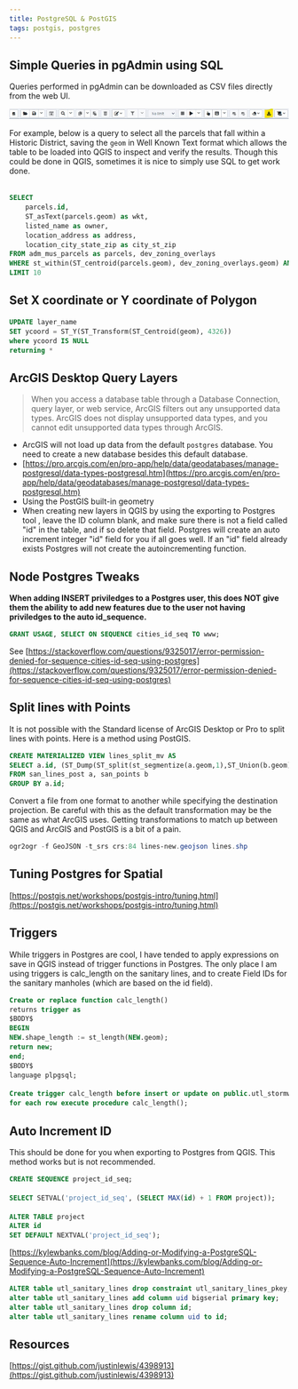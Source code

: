 ```yaml
---
title: PostgreSQL & PostGIS
tags: postgis, postgres
---
```


## Simple Queries in pgAdmin using SQL

Queries performed in pgAdmin can be downloaded as CSV files directly from the web UI.

![](https://raw.githubusercontent.com/zanesville/wiki/master/assets/img/pgAdmin-download.jpg)

For example, below is a query to select all the parcels that fall within a Historic District, saving the ``geom`` in Well Known Text format which allows the table to be loaded into QGIS to inspect and verify the results. Though this could be done in QGIS, sometimes it is nice to simply use SQL to get work done.

```SQL

SELECT 
	parcels.id,
	ST_asText(parcels.geom) as wkt,
	listed_name as owner,
	location_address as address,
	location_city_state_zip as city_st_zip  
FROM adm_mus_parcels as parcels, dev_zoning_overlays
WHERE st_within(ST_centroid(parcels.geom), dev_zoning_overlays.geom) AND dev_zoning_overlays.code = 'HIST'
LIMIT 10

```

## Set X coordinate or Y coordinate of Polygon

```sql
UPDATE layer_name
SET ycoord = ST_Y(ST_Transform(ST_Centroid(geom), 4326))
where ycoord IS NULL
returning *
```

## ArcGIS Desktop Query Layers
> When you access a database table through a Database Connection, query layer, or web service, ArcGIS filters out any unsupported data types. ArcGIS does not display unsupported data types, and you cannot edit unsupported data types through ArcGIS.

- ArcGIS will not load up data from the default ``postgres`` database. You need to create a new database besides this default database.
- [https://pro.arcgis.com/en/pro-app/help/data/geodatabases/manage-postgresql/data-types-postgresql.htm](https://pro.arcgis.com/en/pro-app/help/data/geodatabases/manage-postgresql/data-types-postgresql.htm)
- Using the PostGIS built-in geometry
- When creating new layers in QGIS by using the exporting to Postgres tool , leave the ID column blank, and make sure there is not a field called "id" in the table, and if so delete that field.  Postgres will create an auto increment integer "id" field for you if all goes well. If an "id" field already exists Postgres will not create the autoincrementing function.

## Node Postgres Tweaks

**When adding INSERT priviledges to a Postgres user, this does NOT give them the ability to add new features due to the user not having priviledges to the auto id_sequence.**

```sql
GRANT USAGE, SELECT ON SEQUENCE cities_id_seq TO www;
```

See [https://stackoverflow.com/questions/9325017/error-permission-denied-for-sequence-cities-id-seq-using-postgres](https://stackoverflow.com/questions/9325017/error-permission-denied-for-sequence-cities-id-seq-using-postgres)
## Split lines with Points

It is not possible with the Standard license of ArcGIS Desktop or Pro to split lines with points. Here is a method using PostGIS.

```sql
CREATE MATERIALIZED VIEW lines_split_mv AS
SELECT a.id, (ST_Dump(ST_split(st_segmentize(a.geom,1),ST_Union(b.geom)))).geom::geometry(LINESTRING) AS geom 
FROM san_lines_post a, san_points b
GROUP BY a.id;
```

Convert a file from one format to another while specifying the destination projection. Be careful with this as the default transformation may be the same as what ArcGIS uses. Getting transformations to match up between QGIS and ArcGIS and PostGIS is a bit of a pain.

```powershell
ogr2ogr -f GeoJSON -t_srs crs:84 lines-new.geojson lines.shp
```


## Tuning Postgres for Spatial
[https://postgis.net/workshops/postgis-intro/tuning.html](https://postgis.net/workshops/postgis-intro/tuning.html)

## Triggers

While triggers in Postgres are cool, I have tended to apply expressions on save in QGIS instead of trigger functions in Postgres. The only place I am using triggers is calc_length on the sanitary lines, and to create Field IDs for the sanitary manholes (which are based on the id field).

```sql
Create or replace function calc_length()
returns trigger as
$BODY$
BEGIN
NEW.shape_length := st_length(NEW.geom);
return new;
end;
$BODY$
language plpgsql;

Create trigger calc_length before insert or update on public.utl_stormwater_stm_lines
for each row execute procedure calc_length();
```

## Auto Increment ID
This should be done for you when exporting to Postgres from QGIS. This method works but is not recommended.

```sql
CREATE SEQUENCE project_id_seq;

SELECT SETVAL('project_id_seq', (SELECT MAX(id) + 1 FROM project));

ALTER TABLE project 
ALTER id 
SET DEFAULT NEXTVAL('project_id_seq');
```

[https://kylewbanks.com/blog/Adding-or-Modifying-a-PostgreSQL-Sequence-Auto-Increment](https://kylewbanks.com/blog/Adding-or-Modifying-a-PostgreSQL-Sequence-Auto-Increment)

```sql
ALTER table utl_sanitary_lines drop constraint utl_sanitary_lines_pkey;
alter table utl_sanitary_lines add column uid bigserial primary key;
alter table utl_sanitary_lines drop column id;
alter table utl_sanitary_lines rename column uid to id;
```

## Resources

[https://gist.github.com/justinlewis/4398913](https://gist.github.com/justinlewis/4398913)
